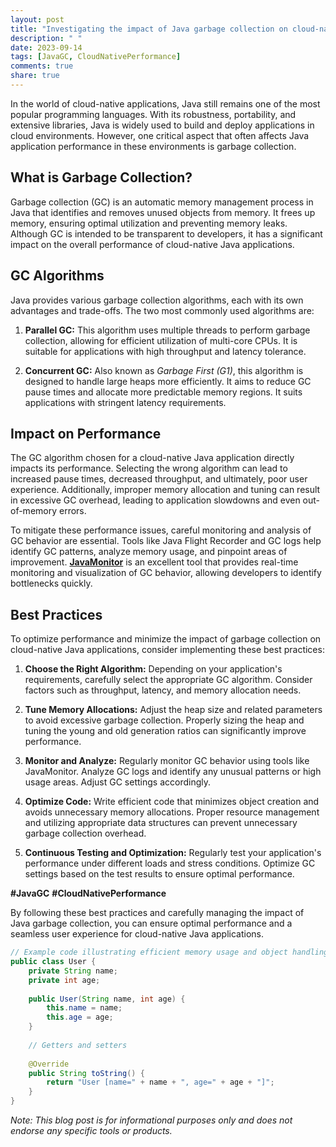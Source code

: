 ```yaml
---
layout: post
title: "Investigating the impact of Java garbage collection on cloud-native application performance"
description: " "
date: 2023-09-14
tags: [JavaGC, CloudNativePerformance]
comments: true
share: true
---
```


In the world of cloud-native applications, Java still remains one of the most popular programming languages. With its robustness, portability, and extensive libraries, Java is widely used to build and deploy applications in cloud environments. However, one critical aspect that often affects Java application performance in these environments is garbage collection.

## What is Garbage Collection?

Garbage collection (GC) is an automatic memory management process in Java that identifies and removes unused objects from memory. It frees up memory, ensuring optimal utilization and preventing memory leaks. Although GC is intended to be transparent to developers, it has a significant impact on the overall performance of cloud-native Java applications.

## GC Algorithms

Java provides various garbage collection algorithms, each with its own advantages and trade-offs. The two most commonly used algorithms are:

1. **Parallel GC:** This algorithm uses multiple threads to perform garbage collection, allowing for efficient utilization of multi-core CPUs. It is suitable for applications with high throughput and latency tolerance.

2. **Concurrent GC:** Also known as *Garbage First (G1)*, this algorithm is designed to handle large heaps more efficiently. It aims to reduce GC pause times and allocate more predictable memory regions. It suits applications with stringent latency requirements.

## Impact on Performance

The GC algorithm chosen for a cloud-native Java application directly impacts its performance. Selecting the wrong algorithm can lead to increased pause times, decreased throughput, and ultimately, poor user experience. Additionally, improper memory allocation and tuning can result in excessive GC overhead, leading to application slowdowns and even out-of-memory errors.

To mitigate these performance issues, careful monitoring and analysis of GC behavior are essential. Tools like Java Flight Recorder and GC logs help identify GC patterns, analyze memory usage, and pinpoint areas of improvement. **[JavaMonitor](https://www.example.com/javamonitor)** is an excellent tool that provides real-time monitoring and visualization of GC behavior, allowing developers to identify bottlenecks quickly.

## Best Practices

To optimize performance and minimize the impact of garbage collection on cloud-native Java applications, consider implementing these best practices:

1. **Choose the Right Algorithm:** Depending on your application's requirements, carefully select the appropriate GC algorithm. Consider factors such as throughput, latency, and memory allocation needs.

2. **Tune Memory Allocations:** Adjust the heap size and related parameters to avoid excessive garbage collection. Properly sizing the heap and tuning the young and old generation ratios can significantly improve performance.

3. **Monitor and Analyze:** Regularly monitor GC behavior using tools like JavaMonitor. Analyze GC logs and identify any unusual patterns or high usage areas. Adjust GC settings accordingly.

4. **Optimize Code:** Write efficient code that minimizes object creation and avoids unnecessary memory allocations. Proper resource management and utilizing appropriate data structures can prevent unnecessary garbage collection overhead.

5. **Continuous Testing and Optimization:** Regularly test your application's performance under different loads and stress conditions. Optimize GC settings based on the test results to ensure optimal performance.

**#JavaGC** **#CloudNativePerformance**

By following these best practices and carefully managing the impact of Java garbage collection, you can ensure optimal performance and a seamless user experience for cloud-native Java applications.

```java
// Example code illustrating efficient memory usage and object handling
public class User {
    private String name;
    private int age;
    
    public User(String name, int age) {
        this.name = name;
        this.age = age;
    }
    
    // Getters and setters
    
    @Override
    public String toString() {
        return "User [name=" + name + ", age=" + age + "]";
    }
}
```

*Note: This blog post is for informational purposes only and does not endorse any specific tools or products.*